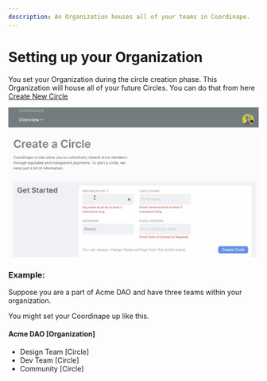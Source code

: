 ```yaml
---
description: An Organization houses all of your teams in Coordinape.
---
```


# Setting up your Organization

You set your Organization during the circle creation phase. This Organization will house all of your future Circles. You can do that from here [Create New Circle ](https://app.coordinape.com/new-circle)

![Create your Org and first Circle! ](<../../../.gitbook/assets/New Circle.gif>)

### Example:

Suppose you are a part of Acme DAO and have three teams within your organization.

You might set your Coordinape up like this.

#### **Acme DAO \[Organization]**

* Design Team \[Circle]
* Dev Team \[Circle]
* Community \[Circle]
